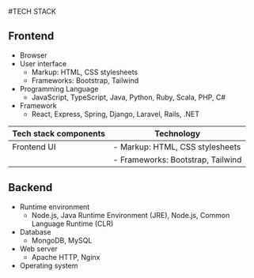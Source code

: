 #TECH STACK

## Frontend
- Browser
- User interface
  - Markup: HTML, CSS stylesheets
  - Frameworks: Bootstrap, Tailwind
- Programming Language
  - JavaScript, TypeScript, Java, Python, Ruby, Scala, PHP, C# 
- Framework
  - React, Express, Spring, Django, Laravel, Rails, .NET

| Tech stack components | Technology |
| --- | --- |
| Frontend UI | - Markup: HTML, CSS stylesheets 
              | - Frameworks: Bootstrap, Tailwind |

## Backend
- Runtime environment
  - Node.js, Java Runtime Environment (JRE), Node.js, Common Language Runtime (CLR) 
- Database 
  - MongoDB, MySQL
- Web server
  - Apache HTTP, Nginx 
- Operating system 
